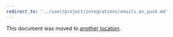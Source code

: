 ```yaml
---
redirect_to: '../user/project/integrations/emails_on_push.md'
---
```


This document was moved to [another location](../user/project/integrations/emails_on_push.md).
